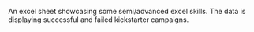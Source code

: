 An excel sheet showcasing some semi/advanced excel skills. The data is displaying successful and failed kickstarter campaigns.
